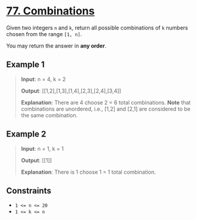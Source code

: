 # [77. Combinations](https://leetcode.com/problems/combinations)

Given two integers `n` and `k`, return all possible combinations of `k` numbers chosen from the range `[1, n]`.

You may return the answer in **any order**.

## Example 1

> **Input**: n = 4, k = 2
>
> **Output**: [[1,2],[1,3],[1,4],[2,3],[2,4],[3,4]]
>
> **Explanation**: There are 4 choose 2 = 6 total combinations.
> **Note** that combinations are unordered, i.e., [1,2] and [2,1] are considered to be the same combination.

## Example 2

> **Input**: n = 1, k = 1
>
> **Output**: [[1]]
>
> **Explanation**: There is 1 choose 1 = 1 total combination.

## Constraints

- `1 <= n <= 20`
- `1 <= k <= n`
